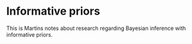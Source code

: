 # Informative priors
This is Martins notes about research regarding Bayesian inference with informative priors.

```{tableofcontents}
```
